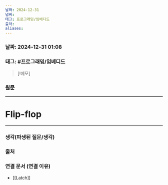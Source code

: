 ```yaml
---
날짜: 2024-12-31
넘버: 
태그: 프로그래밍/임베디드
출처: 
aliases:
---
```

### 날짜:  2024-12-31 01:08

### 태그: #프로그래밍/임베디드 

>[!메모]
>

### 원문
---
# Flip-flop

---
### 생각(파생된 질문/생각)

### 출처

### 연결 문서 (연결 이유)
- [[Latch]]
